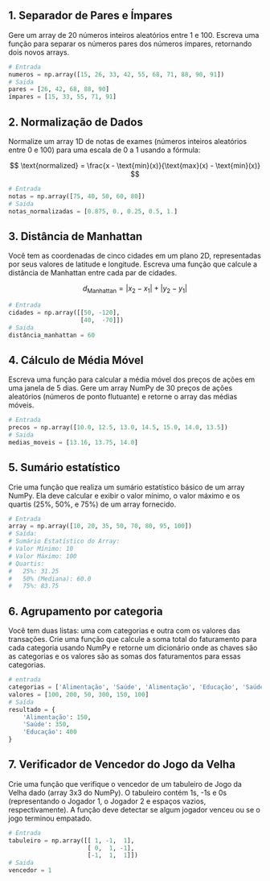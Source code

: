 ## 1. Separador de Pares e Ímpares

Gere um array de 20 números inteiros aleatórios entre 1 e 100. Escreva uma função para separar os números pares dos números ímpares, retornando dois novos arrays.

```python
# Entrada
numeros = np.array([15, 26, 33, 42, 55, 68, 71, 88, 90, 91])
# Saida
pares = [26, 42, 68, 88, 90]
ímpares = [15, 33, 55, 71, 91]
```

## 2. Normalização de Dados

Normalize um array 1D de notas de exames (números inteiros aleatórios entre 0 e 100) para uma escala de 0 a 1 usando a fórmula:

$$ \text{normalized} = \frac{x - \text{min}(x)}{\text{max}(x) - \text{min}(x)} $$

```python
# Entrada
notas = np.array([75, 40, 50, 60, 80])
# Saida
notas_normalizadas = [0.875, 0., 0.25, 0.5, 1.]
```

## 3. Distância de Manhattan

Você tem as coordenadas de cinco cidades em um plano 2D, representadas por seus valores de latitude e longitude. Escreva uma função que calcule a distância de Manhattan entre cada par de cidades.

$$ d_{\text{Manhattan}} = |x_2 - x_1| + |y_2 - y_1| $$

```python
# Entrada
cidades = np.array([[50, -120], 
                    [40,  -70]])
# Saida
distância_manhattan = 60
```

## 4. Cálculo de Média Móvel

Escreva uma função para calcular a média móvel dos preços de ações em uma janela de 5 dias. Gere um array NumPy de 30 preços de ações aleatórios (números de ponto flutuante) e retorne o array das médias móveis.

```python
# Entrada
precos = np.array([10.0, 12.5, 13.0, 14.5, 15.0, 14.0, 13.5])
# Saida
medias_moveis = [13.16, 13.75, 14.0]
```

## 5. Sumário estatístico

Crie uma função que realiza um sumário estatístico básico de um array NumPy.
Ela deve calcular e exibir o valor mínimo, o valor máximo e os quartis (25%, 50%, e 75%) de um array fornecido.

```python
# Entrada
array = np.array([10, 20, 35, 50, 70, 80, 95, 100])
# Saída:
# Sumário Estatístico do Array:
# Valor Mínimo: 10
# Valor Máximo: 100
# Quartis:
#   25%: 31.25
#   50% (Mediana): 60.0
#   75%: 83.75
```

## 6. Agrupamento por categoria

Você tem duas listas: uma com categorias e outra com os valores das transações.
Crie uma função que calcule a soma total do faturamento para cada categoria usando NumPy e retorne um dicionário onde as chaves são as categorias e os valores são as somas dos faturamentos para essas categorias.

```python
# entrada
categorias = ['Alimentação', 'Saúde', 'Alimentação', 'Educação', 'Saúde', 'Educação']
valores = [100, 200, 50, 300, 150, 100]
# Saída
resultado = {
    'Alimentação': 150,
    'Saúde': 350,
    'Educação': 400
}
```

## 7. Verificador de Vencedor do Jogo da Velha

Crie uma função que verifique o vencedor de um tabuleiro de Jogo da Velha dado (array 3x3 do NumPy).
O tabuleiro contém 1s, -1s e 0s (representando o Jogador 1, o Jogador 2 e espaços vazios, respectivamente).
A função deve detectar se algum jogador venceu ou se o jogo terminou empatado.

```python
# Entrada
tabuleiro = np.array([[ 1, -1,  1],
                      [ 0,  1, -1],
                      [-1,  1,  1]])
# Saida
vencedor = 1
```
